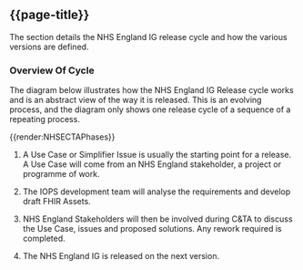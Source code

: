 ## {{page-title}}

The section details the NHS England IG release cycle and how the various versions are defined.

### Overview Of Cycle

The diagram below illustrates how the NHS England IG Release cycle works and is an abstract view of the way it is released. This is an evolving process, and the diagram only shows one release cycle of a sequence of a repeating process. 

{{render:NHSECTAPhases}}

1. A Use Case or Simplifier Issue is usually the starting point for a release. A Use Case will come from an NHS England stakeholder, a project or programme of work.

2. The IOPS development team will analyse the requirements and develop draft FHIR Assets.

3. NHS England Stakeholders will then be involved during C&TA to discuss the Use Case, issues and proposed solutions. Any rework required is completed.

4. The NHS England IG is released on the next version.